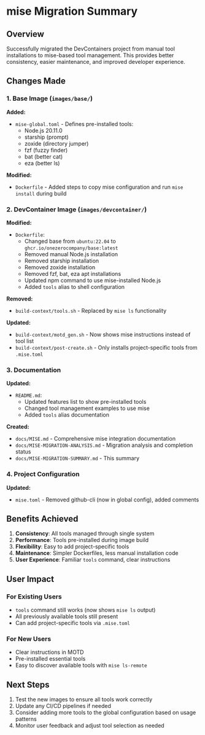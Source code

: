 # mise Migration Summary

## Overview

Successfully migrated the DevContainers project from manual tool installations to mise-based tool management. This provides better consistency, easier maintenance, and improved developer experience.

## Changes Made

### 1. Base Image (`images/base/`)

**Added:**
- `mise-global.toml` - Defines pre-installed tools:
  - Node.js 20.11.0
  - starship (prompt)
  - zoxide (directory jumper)
  - fzf (fuzzy finder)
  - bat (better cat)
  - eza (better ls)

**Modified:**
- `Dockerfile` - Added steps to copy mise configuration and run `mise install` during build

### 2. DevContainer Image (`images/devcontainer/`)

**Modified:**
- `Dockerfile`:
  - Changed base from `ubuntu:22.04` to `ghcr.io/onezerocompany/base:latest`
  - Removed manual Node.js installation
  - Removed starship installation
  - Removed zoxide installation
  - Removed fzf, bat, eza apt installations
  - Updated npm command to use mise-installed Node.js
  - Added `tools` alias to shell configuration

**Removed:**
- `build-context/tools.sh` - Replaced by `mise ls` functionality

**Updated:**
- `build-context/motd_gen.sh` - Now shows mise instructions instead of tool list
- `build-context/post-create.sh` - Only installs project-specific tools from `.mise.toml`

### 3. Documentation

**Updated:**
- `README.md`:
  - Updated features list to show pre-installed tools
  - Changed tool management examples to use mise
  - Added `tools` alias documentation

**Created:**
- `docs/MISE.md` - Comprehensive mise integration documentation
- `docs/MISE-MIGRATION-ANALYSIS.md` - Migration analysis and completion status
- `docs/MISE-MIGRATION-SUMMARY.md` - This summary

### 4. Project Configuration

**Updated:**
- `mise.toml` - Removed github-cli (now in global config), added comments

## Benefits Achieved

1. **Consistency**: All tools managed through single system
2. **Performance**: Tools pre-installed during image build
3. **Flexibility**: Easy to add project-specific tools
4. **Maintenance**: Simpler Dockerfiles, less manual installation code
5. **User Experience**: Familiar `tools` command, clear instructions

## User Impact

### For Existing Users
- `tools` command still works (now shows `mise ls` output)
- All previously available tools still present
- Can add project-specific tools via `.mise.toml`

### For New Users
- Clear instructions in MOTD
- Pre-installed essential tools
- Easy to discover available tools with `mise ls-remote`

## Next Steps

1. Test the new images to ensure all tools work correctly
2. Update any CI/CD pipelines if needed
3. Consider adding more tools to the global configuration based on usage patterns
4. Monitor user feedback and adjust tool selection as needed